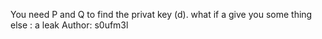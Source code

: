 You need P and Q to find the privat key (d). what if a give you some thing else : a leak
Author: s0ufm3l